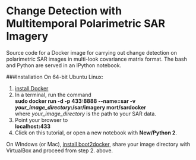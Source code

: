 # Change Detection with Multitemporal Polarimetric SAR Imagery

Source code for a Docker image  for carrying out change detection on
polarimetric SAR images in multi-look covariance matrix format. The 
bash and Python are served in an IPython notebook.

###Installation
On 64-bit Ubuntu Linux:
 1. <a href="https://docs.docker.com/installation/ubuntulinux/">install Docker</a>
 2. In a terminal, run the command<br />
      __sudo docker run -d -p 433:8888 --name=sar -v *your_image_directory*:/sar/imagery mort/sardocker__<br />
     where *your_image_directory* is the path to your SAR data. 
 3. Point your browser to<br /> 
    __localhost:433__
 4. Click on this tutorial, or open a new notebook with __New/Python 2__.
 
On WIndows (or Mac), <a href="https://docs.docker.com/installation/windows/">install boot2docker</a>, share your image directory with VirtualBox and proceed from step 2. above.

 

